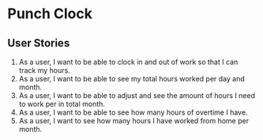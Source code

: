 # Punch Clock

## User Stories
1. As a user, I want to be able to clock in and out of work so that I can track my hours.
2. As a user, I want to be able to see my total hours worked per day and month.
3. As a user, I want to be able to adjust and see the amount of hours I need to work per in total month.
4. As a user, I want to be able to see how many hours of overtime I have.
4. As a user, I want to see how many hours I have worked from home per month.